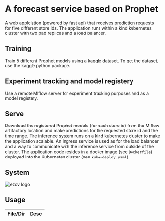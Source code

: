 # A forecast service based on Prophet
A web applciation (powered by fast api) that receives prediction requests for five 
different store ids. The application runs within a kind kubernetes cluster with two
pad replicas and a load balancer.  

## Training
Train 5 different Prophet models using a kaggle dataset. To get the dataset, use the kaggle
python package. 

## Experiment tracking and model registery
Use a remote Mlflow server for experiment tracking purposes and as a model registery.  

## Serve
Download the registered Prophet models (for each store id) from the Mlflow artifactory location 
and make predictions for the requested store id and the time range. The inference system runs on a kind kubernetes
cluster to make the application scalable. An Ingress service is used as for the load balancer and a way to communicate with the inference service from outside of the cluster. The application code resides in a docker image (see `Dockerfile`) deployed into the Kubernetes cluster (see `kube-deploy.yaml`). 

## System
![ezcv logo](https://github.com/Safarveisi/microservice/blob/master/comps.png)

## Usage
|File/Dir|Desc|
|---|---|